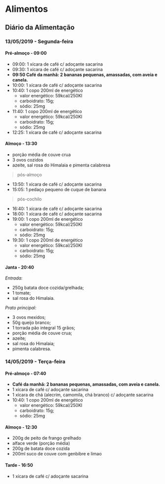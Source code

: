 # Alimentos



## Diário da Alimentação

### 13/05/2019 - Segunda-feira

#### Pré-almoço - 09:00

- 09:00: 1 xícara de café c/ adoçante sacarina
- 09:30: 1 xícara de café c/ adoçante sacarina
- **09:50 Café da manhã: 2 bananas pequenas, amassadas, com aveia e canela.**
- 10:00: 1 xícara de café c/ adoçante sacarina
- 10:40: 1 copo 200ml de energético
  - valor energético: 59kcal/250Kl
  - carboidrato: 15g;
  - sódio: 25mg
- 11:40: 1 copo 200ml de energético
  - valor energético: 59kcal/250Kl
  - carboidrato: 15g;
  - sódio: 25mg
- 12:25: 1 xícara de café c/ adoçante sacarina

#### Almoço - 13:30

- porção média de couve crua
- 3 ovos cozidos
- azeite, sal rosa do Himalaia e pimenta calabresa

> pós-almoço

- 13:50: 1 xícara de café c/ adoçante sacarina
- 15:05: 1 pedaço pequeno de cuque de banana

> pós-cochilo

- 16:40: 1 xícara de café c/ adoçante sacarina
- 18:00: 1 xícara de café c/ adoçante sacarina
- 19:00: 1 copo 200ml de energético
  - valor energético: 59kcal/250Kl
  - carboidrato: 15g;
  - sódio: 25mg
- 19:30: 1 copo 200ml de energético
  - valor energético: 59kcal/250Kl
  - carboidrato: 15g;
  - sódio: 25mg


#### Janta - 20:40

*Entrada:*

- 250g batata doce cozida/grelhada;
- 1 tomate;
- sal rosa do Himalaia.


*Prato principal:*

- 3 ovos mexidos;
- 50g queijo branco;
- 1 torrada pão integral 15 grãos;
- porção média de couve crua;
- azeite;
- sal rosa do Himalaia;
- pimenta calabresa.



### 14/05/2019 - Terça-feira

#### Pré-almoço - 07:40

- **Café da manhã: 2 bananas pequenas, amassadas, com aveia e canela.**
- 1 xícara de café c/ adoçante sacarina
- 1 xícara de chá (alecrim, camomila, chá branco) c/ adoçante sacarina
- 10:40: 1 copo 200ml de energético
  - valor energético: 59kcal/250Kl
  - carboidrato: 15g;
  - sódio: 25mg


#### Almoço - 12:30

- 200g de peito de frango grelhado
- alface verde (porção média)
- 200g de batata doce cozida
- 200ml suco de couve com genbibre e limao


#### Tarde - 16:50

- 1 xícara de café c/ adoçante sacarina

